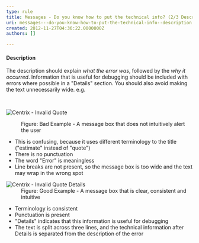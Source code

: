 ```yaml
---
type: rule
title: Messages - Do you know how to put the technical info? (2/3 Description)
uri: messages---do-you-know-how-to-put-the-technical-info--description
created: 2012-11-27T04:36:22.0000000Z
authors: []

---
```




<span class='intro'> <h4>Description</h4>
<div>The description should explain <em>what the error was</em>, followed by the <em>why it occurred</em>. Information that is useful for debugging should be included with errors where possible in a &quot;Details&quot; section. You should also avoid making the text unnecessarily wide. e.g.</div> </span>

​<dl class="badImage"><dt><img alt="Centrix - Invalid Quote" src="http&#58;//www.ssw.com.au/ssw/Standards/Rules/Images/BadMessageBox.gif" /></dt>
<dd>Figure&#58; Bad Example - A message box that does not intuitively alert the user</dd></dl>
<ul><li>This is confusing, because it uses different terminology to the title (&quot;estimate&quot; instead of &quot;quote&quot;)</li>
<li>There is no punctuation</li>
<li>The word &quot;Error&quot; is meaningless</li>
<li>Line breaks are not present, so the message box is too wide and the text may wrap in the wrong spot</li></ul>
<dl class="goodImage"><dt><img alt="Centrix - Invalid Quote Details" src="http&#58;//www.ssw.com.au/ssw/Standards/Rules/Images/GoodMessageBox.gif" /></dt>
<dd>Figure&#58; Good Example - A message box that is clear, consistent and intuitive</dd></dl>
<ul><li>Terminology is consistent</li>
<li>Punctuation is present</li>
<li>&quot;Details&quot; indicates that this information is useful for debugging</li>
<li>The text is split across three lines, and the technical information after Details is separated from the description of the error</li></ul>



